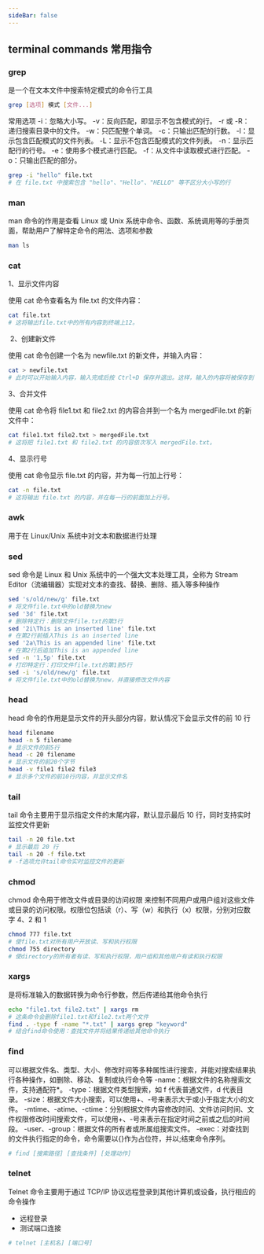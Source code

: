 ```yaml
---
sideBar: false
---
```


## terminal commands 常用指令

### grep

是一个在文本文件中搜索特定模式的命令行工具

```bash
grep [选项] 模式 [文件...]
```

常用选项
-i：忽略大小写。
-v：反向匹配，即显示不包含模式的行。
-r 或 -R：递归搜索目录中的文件。
-w：只匹配整个单词。
-c：只输出匹配的行数。
-l：显示包含匹配模式的文件列表。
-L：显示不包含匹配模式的文件列表。
-n：显示匹配行的行号。
-e：使用多个模式进行匹配。
-f：从文件中读取模式进行匹配。
-o：只输出匹配的部分。

```bash
grep -i "hello" file.txt
# 在 file.txt 中搜索包含 "hello"、"Hello"、"HELLO" 等不区分大小写的行
```

### man

man 命令的作用是查看 Linux 或 Unix 系统中命令、函数、系统调用等的手册页面，帮助用户了解特定命令的用法、选项和参数 ‌

```bash
man ls
```

### cat

‌1、显示文件内容 ‌

使用 cat 命令查看名为 file.txt 的文件内容：

```bash
cat file.txt
# 这将输出file.txt中的所有内容到终端上‌12。
```

‌
2、创建新文件 ‌

使用 cat 命令创建一个名为 newfile.txt 的新文件，并输入内容：

```bash
cat > newfile.txt
# 此时可以开始输入内容，输入完成后按 Ctrl+D 保存并退出。这样，输入的内容将被保存到 newfile.txt。
```

‌3、合并文件 ‌

使用 cat 命令将 file1.txt 和 file2.txt 的内容合并到一个名为 mergedFile.txt 的新文件中：

```bash
cat file1.txt file2.txt > mergedFile.txt
# 这将把 file1.txt 和 file2.txt 的内容依次写入 mergedFile.txt。
```

‌4、显示行号 ‌

使用 cat 命令显示 file.txt 的内容，并为每一行加上行号：

```bash
cat -n file.txt
# 这将输出 file.txt 的内容，并在每一行的前面加上行号。
```

### awk

用于在 Linux/Unix 系统中对文本和数据进行处理

### sed

‌sed 命令是 Linux 和 Unix 系统中的一个强大文本处理工具，全称为 Stream Editor（流编辑器）实现对文本的查找、替换、删除、插入等多种操作

```bash
sed 's/old/new/g' file.txt
# 将文件file.txt中的old替换为new
sed '3d' file.txt
# 删除特定行‌：删除文件file.txt的第3行
sed '2i\This is an inserted line' file.txt
# 在第2行前插入This is an inserted line
sed '2a\This is an appended line' file.txt
# 在第2行后追加This is an appended line
sed -n '1,5p' file.txt
# 打印特定行‌：打印文件file.txt的第1到5行
sed -i 's/old/new/g' file.txt
# 将文件file.txt中的old替换为new，并直接修改文件内容
```

### head

‌head 命令的作用是显示文件的开头部分内容，默认情况下会显示文件的前 10 行

```bash
head filename
head -n 5 filename
# 显示文件的前5行
head -c 20 filename
# 显示文件的前20个字节
head -v file1 file2 file3
# 显示多个文件的前10行内容，并显示文件名
```

### tail

‌tail 命令主要用于显示指定文件的末尾内容，默认显示最后 10 行，同时支持实时监控文件更新

```bash
tail -n 20 file.txt
# 显示最后 20 行
tail -n 20 -f file.txt
# -f选项允许tail命令实时监控文件的更新
```

### chmod

‌chmod 命令用于修改文件或目录的访问权限
来控制不同用户或用户组对这些文件或目录的访问权限。权限位包括读（r）、写（w）和执行（x）权限，分别对应数字 4、2 和 1

```bash
chmod 777 file.txt
# 使file.txt对所有用户开放读、写和执行权限
chmod 755 directory
# 使directory的所有者有读、写和执行权限，用户组和其他用户有读和执行权限
```

### xargs

是将标准输入的数据转换为命令行参数，然后传递给其他命令执行

```bash
echo "file1.txt file2.txt" | xargs rm
# 这条命令会删除file1.txt和file2.txt两个文件
find . -type f -name "*.txt" | xargs grep "keyword"
# ‌结合find命令使用‌：查找文件并将结果传递给其他命令执行
```

### find

可以根据文件名、类型、大小、修改时间等多种属性进行搜索，并能对搜索结果执行各种操作，如删除、移动、复制或执行命令等 ‌
-name：根据文件的名称搜索文件，支持通配符\*‌。
-type：根据文件类型搜索，如 f 代表普通文件，d 代表目录。
-size：根据文件大小搜索，可以使用+、-号来表示大于或小于指定大小的文件。
-mtime、-atime、-ctime：分别根据文件内容修改时间、文件访问时间、文件权限修改时间搜索文件，可以使用+、-号来表示在指定时间之前或之后的时间段。
-user、-group：根据文件的所有者或所属组搜索文件。
-exec：对查找到的文件执行指定的命令，命令需要以{}作为占位符，并以\;结束命令序列。

```bash
# find [搜索路径] [查找条件] [处理动作]
```

### telnet

‌Telnet 命令主要用于通过 TCP/IP 协议远程登录到其他计算机或设备，执行相应的命令操作

- 远程登录
- 测试端口连接

```bash
# telnet [主机名] [端口号]
```
